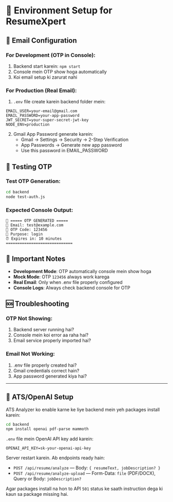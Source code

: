 # 🔧 Environment Setup for ResumeXpert

## 📧 Email Configuration

### **For Development (OTP in Console):**
1. Backend start karein: `npm start`
2. Console mein OTP show hoga automatically
3. Koi email setup ki zarurat nahi

### **For Production (Real Email):**
1. `.env` file create karein backend folder mein:

```env
EMAIL_USER=your-email@gmail.com
EMAIL_PASSWORD=your-app-password
JWT_SECRET=your-super-secret-jwt-key
NODE_ENV=production
```

2. Gmail App Password generate karein:
   - Gmail → Settings → Security → 2-Step Verification
   - App Passwords → Generate new app password
   - Use this password in EMAIL_PASSWORD

## 🧪 Testing OTP

### **Test OTP Generation:**
```bash
cd backend
node test-auth.js
```

### **Expected Console Output:**
```
🔐 ===== OTP GENERATED =====
📧 Email: test@example.com
🔢 OTP Code: 123456
📝 Purpose: login
⏰ Expires in: 10 minutes
=============================
```

## 🚨 Important Notes

- **Development Mode**: OTP automatically console mein show hoga
- **Mock Mode**: OTP `123456` always work karega
- **Real Email**: Only when .env file properly configured
- **Console Logs**: Always check backend console for OTP

## 🆘 Troubleshooting

### **OTP Not Showing:**
1. Backend server running hai?
2. Console mein koi error aa raha hai?
3. Email service properly imported hai?

### **Email Not Working:**
1. .env file properly created hai?
2. Gmail credentials correct hain?
3. App password generated kiya hai?

---

## 🤖 ATS/OpenAI Setup

ATS Analyzer ko enable karne ke liye backend mein yeh packages install karein:

```bash
cd backend
npm install openai pdf-parse mammoth
```

`.env` file mein OpenAI API key add karein:

```env
OPENAI_API_KEY=sk-your-openai-api-key
```

Server restart karein. Ab endpoints ready hain:
- `POST /api/resume/analyze` — Body: `{ resumeText, jobDescription? }`
- `POST /api/resume/analyze-upload` — Form-Data: `file` (PDF/DOCX), Query or Body: `jobDescription?`

Agar packages install na hon to API `501` status ke saath instruction dega ki kaun sa package missing hai.